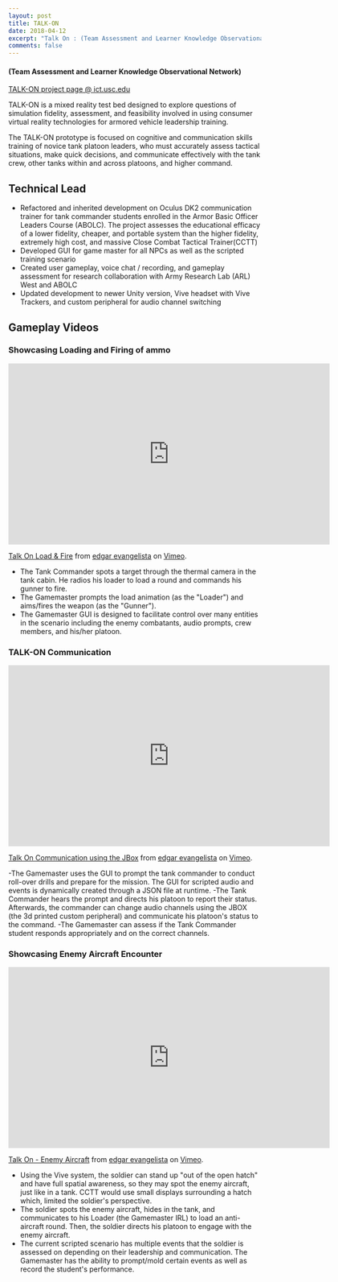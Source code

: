 ```yaml
---
layout: post
title: TALK-ON
date: 2018-04-12
excerpt: "Talk On : (Team Assessment and Learner Knowledge Observational Network)"
comments: false
---
```


#### (Team Assessment and Learner Knowledge Observational Network)

[TALK-ON project page @ ict.usc.edu](http://ict.usc.edu/prototypes/talk-on/)

TALK-ON is a mixed reality test bed designed to explore questions of simulation fidelity, assessment, and feasibility involved in using consumer virtual reality technologies for armored vehicle leadership training.

The TALK-ON prototype is focused on cognitive and communication skills training of novice tank platoon leaders, who must accurately assess tactical situations, make quick decisions, and communicate effectively with the tank crew, other tanks within and across platoons, and higher command.

## Technical Lead
- Refactored and inherited development on Oculus DK2 communication trainer for tank commander students enrolled in the Armor Basic Officer Leaders Course (ABOLC). The project assesses the educational efficacy of a lower fidelity, cheaper, and portable system than the higher fidelity, extremely high cost, and massive Close Combat Tactical Trainer(CCTT)
- Developed GUI for game master for all NPCs as well as the scripted training scenario
- Created user gameplay, voice chat / recording, and gameplay assessment for research collaboration with Army Research Lab (ARL) West and ABOLC
- Updated development to newer Unity version, Vive headset with Vive Trackers, and custom peripheral for audio channel switching

## Gameplay Videos

### Showcasing Loading and Firing of ammo

<iframe src="https://player.vimeo.com/video/264383056" width="640" height="360" frameborder="0" webkitallowfullscreen mozallowfullscreen allowfullscreen></iframe>
<p><a href="https://vimeo.com/264383056">Talk On Load &amp; Fire</a> from <a href="https://vimeo.com/user83913317">edgar evangelista</a> on <a href="https://vimeo.com">Vimeo</a>.</p>

- The Tank Commander spots a target through the thermal camera in the tank cabin. He radios his loader to load a round and commands his gunner to fire.
- The Gamemaster prompts the load animation (as the "Loader") and aims/fires the weapon (as the "Gunner").
- The Gamemaster GUI is designed to facilitate control over many entities in the scenario including the enemy combatants, audio prompts, crew members, and his/her platoon.

### TALK-ON Communication

<iframe src="https://player.vimeo.com/video/264381700" width="640" height="360" frameborder="0" webkitallowfullscreen mozallowfullscreen allowfullscreen></iframe>
<p><a href="https://vimeo.com/264381700">Talk On Communication using the JBox</a> from <a href="https://vimeo.com/user83913317">edgar evangelista</a> on <a href="https://vimeo.com">Vimeo</a>.</p>

-The Gamemaster uses the GUI to prompt the tank commander to conduct roll-over drills and prepare for the mission. The GUI for scripted audio and events is dynamically created through a JSON file at runtime.
-The Tank Commander hears the prompt and directs his platoon to report their status. Afterwards, the commander can change audio channels using the JBOX (the 3d printed custom peripheral) and communicate his platoon's status to the command.
-The Gamemaster can assess if the Tank Commander student responds appropriately and on the correct channels.

### Showcasing Enemy Aircraft Encounter

<iframe src="https://player.vimeo.com/video/264380727" width="640" height="360" frameborder="0" webkitallowfullscreen mozallowfullscreen allowfullscreen></iframe>
<p><a href="https://vimeo.com/264380727">Talk On - Enemy Aircraft</a> from <a href="https://vimeo.com/user83913317">edgar evangelista</a> on <a href="https://vimeo.com">Vimeo</a>.</p>

- Using the Vive system, the soldier can stand up "out of the open hatch" and have full spatial awareness, so they may spot the enemy aircraft, just like in a tank. CCTT would use small displays surrounding a hatch which, limited the soldier's perspective.
- The soldier spots the enemy aircraft, hides in the tank, and communicates to his Loader (the Gamemaster IRL) to load an anti-aircraft round. Then, the soldier directs his platoon to engage with the enemy aircraft.
- The current scripted scenario has multiple events that the soldier is assessed on depending on their leadership and communication. The Gamemaster has the ability to prompt/mold certain events as well as record the student's performance.